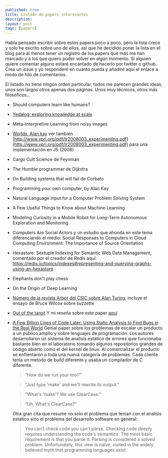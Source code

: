 ```yaml
---
published: true
title: Listado de papers interesantes
description: 
layout: post
tags: [papers] 
---
```


Había pensado escribir sobre estos papers poco a poco, pero la lista crece y solo he escrito sobre uno de ellos, así que he decidido poner la lista en el blog para al menos tener un registro de los papers que más me han marcado y a los que quiero poder volver en algún momento. Si alguien quiere comentar alguno estaré encantado de hacerlo por twitter o github. Crea un issue y yo responderé en cuanto pueda y añadiré aquí el enlace a modo de hilo de comentarios.

El listado no tiene ningún orden particular, todos me parecen grandes ideas, unos son largos otros apenas dos páginas. Unos muy técnicos, otros más filosóficos... 

+ Should computers learn like humans?

+ [Yedalog: exploring knowledge at scale](https://ai.google/research/pubs/pub43462)

+ Meta-Interpretive Learning from noisy images

+ [Worlds, Alan kay](https://www.google.com/url?sa=t&rct=j&q=&esrc=s&source=web&cd=2&cad=rja&uact=8&ved=0ahUKEwjrx7fugYrcAhUPblAKHXX8A2UQFggzMAE&url=http%3A%2F%2Fwww.vpri.org%2Fpdf%2Ftr2011001_final_worlds.pdf&usg=AOvVaw3yoCNzpwaucg8RngBkVX5n) ver también [http://www.vpri.org/pdf/tr2008003_experimenting.pdf](http://www.vpri.org/pdf/tr2008003_experimenting.pdf) para una implementación en JS (2008)

+ Cargo Cult Science de Feynman

+ The Humble programmer de Dijkstra

+ On Building systems that will fail de Corbato

+ Programming your own computer, by Alan Kay

+ Natural Language Input for a Computer Problem Solving System

+ A Few Useful Things to Know about Machine Learning

+ Modeling Curiosity in a Mobile Robot for Long-Term Autonomous Exploration and Monitoring

+ Computers Are Social Actors y un estudio que ahonda en este tema diferenciando el medio: Social Responses to Computers in Cloud Computing Environment: The Importance of Source Orientation

+ Hexastore: Sextuple Indexing for Semantic Web Data Management, comentado por el creador de Redis aquí: https://redis.io/topics/indexes#representing-and-querying-graphs-using-an-hexastore

+ Elephants don't play chess

+ On the Origin of Deep Learning

+ [Número de la revista Arbor del CSIC sobre Alan Turing](http://arbor.revistas.csic.es/index.php/arbor/issue/view/149/showToc), incluye el ensayo de Bruce Wilcox sobre suzzette

+ [Out of the tarpit](http://juanmirod.github.io/public/out-of-the-tarpit.pdf) Y mi reseña sobre este paper [aquí](http://juanmirod.github.io/2018/01/07/out-of-the-tarpit.html)

+ [A Few Billion Lines of Code Later: Using Static Analysis to Find Bugs in the Real World](https://cacm.acm.org/magazines/2010/2/69354-a-few-billion-lines-of-code-later/fulltext#FNA) Genial paper sobre los problemas de escalar un producto a un público amplio y sobre lenguajes de programación. Los autores desarrollaron un sistema de analisis estático de errores quw funcionaba bastante bien en el laboratorio tomando algunos repositorios grandes de código abierto como el del kernel de linux. Al comercializar el producto se enfrentaron a toda una nueva categoria de problemas. Cada cliente tenia un metodo de build diferente y usaba un compilador de C diferente.

    > "How do we run your tool?"

    > "Just type 'make' and we'll rewrite its output."

    > "What's 'make'? We use ClearCase."

    > "Uh, What's ClearCase?"

    Otra gran cita que resume no solo el problema que tenian con el analisis estatico sino el problema del desarrollo software en general:

    > You can't check code you can't parse. Checking code deeply requires understanding the code's semantics. The most basic requirement is that you parse it. Parsing is considered a solved problem. Unfortunately, this view is naïve, rooted in the widely believed myth that programming languages exist.

